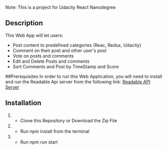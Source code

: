Note: This is a project for Udacity React Nanodegree

## Description

This Web App will let users:
- Post content to predefined categories (Reac, Redux, Udacity)
- Comment on their post and other user's post
- Vote on posts and comments
- Edit and Delete Posts and comments
- Sort Comments and Post by TimeStamp and Score

##Prerequisites
  In order to run this Web Application, you will need to install and run the Readable Api server from the following link:
    [Readable API Server](https://github.com/kingmxiii/udacity-readable-api)

## Installation

1. - Clone this Repository or Download the Zip File
1. - Run npm install from the terminal
1. - Run npm run start
